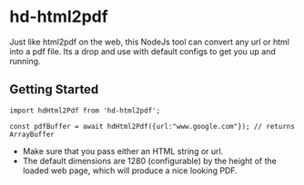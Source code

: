 # hd-html2pdf

Just like html2pdf on the web, this NodeJs tool can convert any url or html into a pdf file.
Its a drop and use with default configs to get you up and running.

## Getting Started

`
import hdHtml2Pdf from 'hd-html2pdf';
`

`
const pdfBuffer = await hdHtml2Pdf({url:"www.google.com"}); // returns ArrayBuffer
`

* Make sure that you pass either an HTML string or url.
* The default dimensions are 1280 (configurable) by the height of the loaded web page, which will produce a nice looking PDF.
